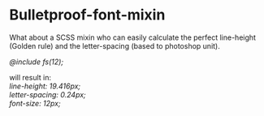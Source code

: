 Bulletproof-font-mixin
======================

What about a SCSS mixin who can easily calculate the perfect line-height (Golden rule) and the letter-spacing (based to photoshop unit).



*@include fs(12);*

will result in:<br>
*line-height: 19.416px;*<br>
*letter-spacing: 0.24px;*<br>
*font-size: 12px;*


